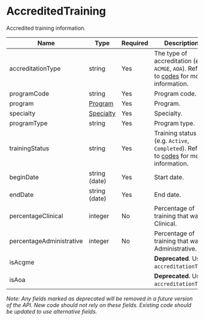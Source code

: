 # AccreditedTraining

Accredited training information.

| Name | Type | Required | Description |
| - | - | - | - |
| accreditationType | string | Yes | The type of accreditation (e.g. `ACMGE`, `AOA`). Refer to [codes](https://github.com/fsmb/api-docs/tree/master/docs/codes) for more information. |
| programCode | string | Yes | Program code. |
| program | [Program](program.md) | Yes | Program. |
| specialty | [Specialty](specialty.md) | Yes | Specialty. |
| programType | string | Yes | Program type. |
| trainingStatus | string | Yes | Training status (e.g. `Active`, `Completed`). Refer to [codes](https://github.com/fsmb/api-docs/tree/master/docs/codes) for more information. |
| beginDate | string (date) | Yes | Start date. |
| endDate | string (date) | Yes | End date. |
| percentageClinical | integer | No | Percentage of training that was Clinical. |
| percentageAdministrative | integer | No | Percentage of training that was Administrative. |
| isAcgme | | | **Deprecated**. Use `accreditationType`. |
| isAoa | | | **Deprecated**. Use `accreditationType`. |

*Note: Any fields marked as deprecated will be removed in a future version of the API. New code should not rely on these fields. Existing code should be updated to use alternative fields.*
